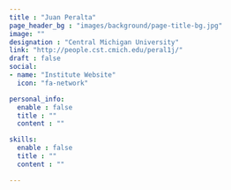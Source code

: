 ```yaml
---
title : "Juan Peralta"
page_header_bg : "images/background/page-title-bg.jpg"
image: ""
designation : "Central Michigan University"
link: "http://people.cst.cmich.edu/peral1j/"
draft : false
social:
- name: "Institute Website"
  icon: "fa-network"

personal_info:
  enable : false
  title : ""
  content : ""

skills:
  enable : false
  title : ""
  content : ""

---
```

